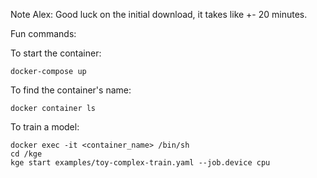 Note Alex: Good luck on the initial download, it takes like +- 20 minutes.

Fun commands:

To start the container:
```
docker-compose up
```

To find the container's name:
```
docker container ls
```

To train a model:
```
docker exec -it <container_name> /bin/sh
cd /kge
kge start examples/toy-complex-train.yaml --job.device cpu
```
